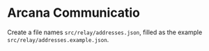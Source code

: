 # Arcana Communicatio

Create a file names `src/relay/addresses.json`, filled as the example `src/relay/addresses.example.json`.
